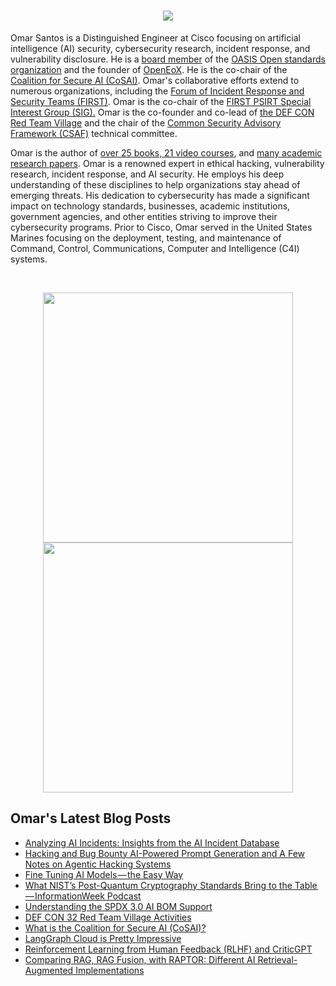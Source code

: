 <h1 align="center">
  <a href="https://git.io/typing-svg">
    <img src="https://readme-typing-svg.herokuapp.com/?lines=Welcome%20to%20Omar's%20corner.&center=true&size=25">
  </a>
</h1>

Omar Santos is a Distinguished Engineer at Cisco focusing on artificial intelligence (AI) security, cybersecurity research, incident response, and vulnerability disclosure. He is a [board member](https://www.oasis-open.org/board/) of the [OASIS Open standards organization](https://www.oasis-open.org/) and the founder of [OpenEoX](https://openeox.org/). He is the co-chair of the [Coalition for Secure AI (CoSAI)](https://www.coalitionforsecureai.org/). Omar's collaborative efforts extend to numerous organizations, including the [Forum of Incident Response and Security Teams (FIRST)](https://www.first.org/). Omar is the co-chair of the [FIRST PSIRT Special Interest Group (SIG).](https://www.first.org/global/sigs/psirt/) Omar is the co-founder and co-lead of [the DEF CON Red Team Village](https://redteamvillage.io/core.html) and the chair of the [Common Security Advisory Framework (CSAF)](https://oasis-open.github.io/csaf-documentation/) technical committee. 

Omar is the author of [over 25 books, 21 video courses](https://www.pearsonitcertification.com/search/index.aspx?query=omar+santos), and [many academic research papers](https://www.researchgate.net/profile/Omar_Santos3). Omar is a renowned expert in ethical hacking, vulnerability research, incident response, and AI security. He employs his deep understanding of these disciplines to help organizations stay ahead of emerging threats. His dedication to cybersecurity has made a significant impact on technology standards, businesses, academic institutions, government agencies, and other entities striving to improve their cybersecurity programs. Prior to Cisco, Omar served in the United States Marines focusing on the deployment, testing, and maintenance of Command, Control, Communications, Computer and Intelligence (C4I) systems.

<br>
<p align = "center">
  <img src = "https://github-readme-stats.vercel.app/api?username=santosomar&show_icons=true&theme=dark" width = 400>
  <img src = "https://github-readme-streak-stats.herokuapp.com/?user=santosomar&theme=dark&hide_border=true" width = 400>
</p>


## Omar's Latest Blog Posts
<!-- BLOG-POST-LIST:START -->
- [Analyzing AI Incidents: Insights from the AI Incident Database](https://santosomar.medium.com/analyzing-ai-incidents-insights-from-the-ai-incident-database-c472f5a3a49b?source=rss-fc39e28d7e52------2)
- [Hacking and Bug Bounty AI-Powered Prompt Generation and A Few Notes on Agentic Hacking Systems](https://santosomar.medium.com/hacking-and-bug-bounty-ai-powered-prompt-generation-and-a-few-notes-on-hacking-agentic-systems-a569e4511199?source=rss-fc39e28d7e52------2)
- [Fine Tuning AI Models — the Easy Way](https://santosomar.medium.com/fine-tuning-ai-models-the-easy-way-4a2e7d00cdee?source=rss-fc39e28d7e52------2)
- [What NIST’s Post-Quantum Cryptography Standards Bring to the Table — InformationWeek Podcast](https://santosomar.medium.com/what-nists-post-quantum-cryptography-standards-bring-to-the-table-informationweek-podcast-d399e22a0167?source=rss-fc39e28d7e52------2)
- [Understanding the SPDX 3.0 AI BOM Support](https://santosomar.medium.com/understanding-the-spdx-3-0-ai-bom-support-7f3dbdd28345?source=rss-fc39e28d7e52------2)
- [DEF CON 32 Red Team Village Activities](https://santosomar.medium.com/def-con-32-red-team-village-activities-e4e20895df37?source=rss-fc39e28d7e52------2)
- [What is the Coalition for Secure AI &lpar;CoSAI&rpar;?](https://santosomar.medium.com/what-is-the-coalition-for-secure-ai-cosai-cf72ef67b601?source=rss-fc39e28d7e52------2)
- [LangGraph Cloud is Pretty Impressive](https://santosomar.medium.com/langgraph-cloud-is-pretty-impressive-5e4a5db2089c?source=rss-fc39e28d7e52------2)
- [Reinforcement Learning from Human Feedback &lpar;RLHF&rpar; and CriticGPT](https://santosomar.medium.com/reinforcement-learning-from-human-feedback-rlhf-and-criticgpt-1e19a9fc6d2e?source=rss-fc39e28d7e52------2)
- [Comparing RAG, RAG Fusion, with RAPTOR: Different AI Retrieval-Augmented Implementations](https://santosomar.medium.com/comparing-rag-rag-fusion-with-raptor-different-ai-retrieval-augmented-implementations-1aa76fce6a5c?source=rss-fc39e28d7e52------2)
<!-- BLOG-POST-LIST:END -->


